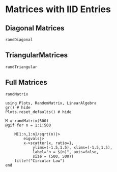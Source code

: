 # Matrices with IID Entries

## Diagonal Matrices

```@docs
randDiagonal
```

## TriangularMatrices

```@docs
randTriangular
```

## Full Matrices

```@docs
randMatrix
```



```@example 
using Plots, RandomMatrix, LinearAlgebra
gr() # hide
Plots.reset_defaults() # hide

M = randMatrix(500)
@gif for n = 1:1:500
     
    M[1:n,1:n]/sqrt(n)|>
        eigvals|>
        x->scatter(x, ratio=1,
            ylims=(-1.5,1.5), xlims=(-1.5,1.5),
            label="n = $(n)", axis=false,
            size = (500, 500))
    title!("Circular Law")
end 
```
